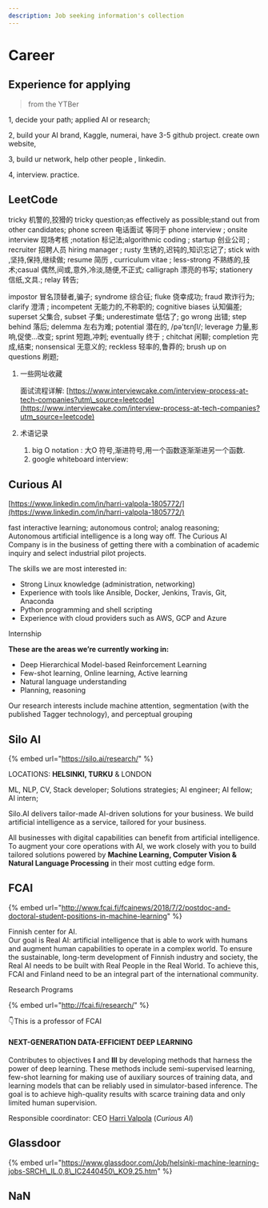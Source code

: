 ```yaml
---
description: Job seeking information's collection
---
```


# Career

## Experience for applying

> from the YTBer

1, decide your path; applied AI or research;

2, build your AI brand, Kaggle, numerai, have 3-5 github project. create own website,

3, build ur network, help other people , linkedin.

4, interview. practice.

## LeetCode

tricky 机警的,狡猾的 tricky question;as effectively as possible;stand out from other candidates; phone screen 电话面试 等同于 phone interview ; onsite interview 现场考核 ;notation 标记法;algorithmic coding ; startup 创业公司 ; recruiter 招聘人员 hiring manager ; rusty 生锈的,迟钝的,知识忘记了; stick with ,坚持,保持,继续做; resume 简历 , curriculum vitae ; less-strong 不熟练的,技术;casual 偶然,间或,意外,冷淡,随便,不正式; calligraph 漂亮的书写; stationery 信纸,文具.; relay 转告;

impostor 冒名顶替者,骗子; syndrome 综合征; fluke 侥幸成功; fraud 欺诈行为; clarify 澄清 ; incompetent 无能力的,不称职的; cognitive biases 认知偏差; superset 父集合, subset 子集; underestimate 低估了; go wrong 出错; step behind 落后; delemma 左右为难; potential 潜在的, /pə'tɛnʃl/; leverage 力量,影响,促使...改变; sprint 短跑,冲刺; eventually 终于 ; chitchat 闲聊; completion 完成,结束; nonsensical 无意义的; reckless 轻率的,鲁莽的; brush up on questions 刷题;

1. 一些网址收藏

   面试流程详解: [https://www.interviewcake.com/interview-process-at-tech-companies?utm\_source=leetcode](https://www.interviewcake.com/interview-process-at-tech-companies?utm_source=leetcode)

2. 术语记录
   1. big O notation : 大O 符号,渐进符号,用一个函数逐渐渐进另一个函数.
   2. google whiteboard interview: 

## Curious AI

[https://www.linkedin.com/in/harri-valpola-1805772/](https://www.linkedin.com/in/harri-valpola-1805772/) 

fast interactive learning; autonomous control; analog reasoning; Autonomous artificial intelligence is a long way off. The Curious AI Company is in the business of getting there with a combination of academic inquiry and select industrial pilot projects.

The skills we are most interested in:

* Strong Linux knowledge \(administration, networking\)
* Experience with tools like Ansible, Docker, Jenkins, Travis, Git, Anaconda
* Python programming and shell scripting
* Experience with cloud providers such as AWS, GCP and Azure

Internship

**These are the areas we’re currently working in:**

* Deep Hierarchical Model-based Reinforcement Learning
* Few-shot learning, Online learning, Active learning
* Natural language understanding
* Planning, reasoning

Our research interests include machine attention, segmentation \(with the published Tagger technology\), and perceptual grouping



## Silo AI

{% embed url="https://silo.ai/research/" %}

LOCATIONS: **HELSINKI, TURKU** & LONDON  
  
ML, NLP, CV, Stack developer; Solutions strategies; AI engineer; AI fellow; AI intern;

Silo.AI delivers tailor-made AI-driven solutions for your business. We build artificial intelligence as a service, tailored for your business.

All businesses with digital capabilities can benefit from artificial intelligence. To augment your core operations with AI, we work closely with you to build tailored solutions powered by **Machine Learning, Computer Vision & Natural Language Processing** in their most cutting edge form.

## FCAI

{% embed url="http://www.fcai.fi/fcainews/2018/7/2/postdoc-and-doctoral-student-positions-in-machine-learning" %}

Finnish center for AI.  
Our goal is Real AI: artificial intelligence that is able to work with humans and augment human capabilities to operate in a complex world. To ensure the sustainable, long-term development of Finnish industry and society, the Real AI needs to be built with Real People in the Real World. To achieve this, FCAI and Finland need to be an integral part of the international community.

Research Programs

{% embed url="http://fcai.fi/research/" %}

👇This is a professor of FCAI

#### NEXT-GENERATION DATA-EFFICIENT DEEP LEARNING

Contributes to objectives **I** and **III** by developing methods that harness the power of deep learning. These methods include semi-supervised learning, few-shot learning for making use of auxiliary sources of training data, and learning models that can be reliably used in simulator-based inference. The goal is to achieve high-quality results with scarce training data and only limited human supervision.

Responsible coordinator: CEO [Harri Valpola](https://thecuriousaicompany.com/) \(_Curious AI_\)



## Glassdoor

{% embed url="https://www.glassdoor.com/Job/helsinki-machine-learning-jobs-SRCH\_IL.0,8\_IC2440450\_KO9,25.htm" %}

























## NaN

